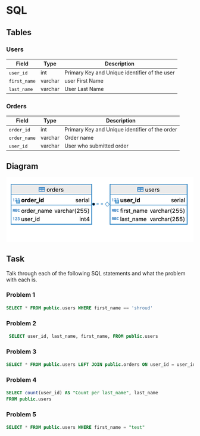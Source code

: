 # SQL

## Tables

### Users

| Field        | Type    | Description                                   |
| ------------ | ------- | --------------------------------------------- |
| `user_id`    | int     | Primary Key and Unique identifier of the user |
| `first_name` | varchar | user First Name                               |
| `last_name`  | varchar | User Last Name                                |

### Orders

| Field        | Type    | Description                                    |
| ------------ | ------- | ---------------------------------------------- |
| `order_id`   | int     | Primary Key and Unique identifier of the order |
| `order_name` | varchar | Order name                                     |
| `user_id`  | varchar | User who submitted order                       |

## Diagram

![](images/db-diagram.png)

## Task

Talk through each of the following SQL statements and what the problem with each is.

### Problem 1

```sql
SELECT * FROM public.users WHERE first_name == 'shroud'
```

### Problem 2

```sql
 SELECT user_id, last_name, first_name, FROM public.users
```

### Problem 3

```sql
SELECT * FROM public.users LEFT JOIN public.orders ON user_id = user_id
```

### Problem 4

```sql
SELECT count(user_id) AS "Count per last_name", last_name 
FROM public.users
```

### Problem 5

```sql
SELECT * FROM public.users WHERE first_name = "test"
```
